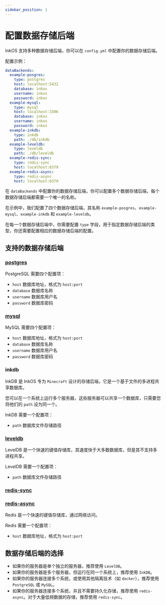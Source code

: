 ```yaml
---
sidebar_position: 1
---
```


# 配置数据存储后端

InkOS 支持多种数据存储后端，你可以在 `config.yml` 中配置你的数据存储后端。

配置示例：
```yaml title="plugins/InkOS/config.yml"
dataBackends:
  example-posgres:
    type: postgres
    host: localhost:5432
    database: inkos
    username: inkos
    password: inkos
  example-mysql:
    type: mysql
    host: localhost:3306
    database: inkos
    username: inkos
    password: inkos
  example-inkdb:
    type: inkdb
    path: ./db/inkdb
  example-leveldb:
    type: leveldb
    path: ./db/leveldb
  example-redis-sync:
    type: redis-sync
    host: localhost:6379
  example-redis-async:
    type: redis-async
    host: localhost:6379
```

在 `dataBackends` 中配置你的数据存储后端，你可以配置多个数据存储后端，每个数据存储后端都需要一个唯一的名称。

在示例中，我们配置了四个数据存储后端，其名称 `example-posgres`、`example-mysql`、`example-inkdb` 和 `example-leveldb`。

在每一个数据存储后端中，你需要配置 `type` 字段，用于指定数据存储后端的类型，你还需要配置相应的数据存储后端的配置。

## 支持的数据存储后端
### [postgres](https://www.postgresql.org/)

PostgreSQL 需要四个配置项：

- `host` 数据库地址，格式为 `host:port`
- `database` 数据库名称
- `username` 数据库用户名
- `password` 数据库密码

### [mysql](https://www.mysql.com/)

MySQL 需要四个配置项：

- `host` 数据库地址，格式为 `host:port`
- `database` 数据库名称
- `username` 数据库用户名
- `password` 数据库密码

### inkdb
InkDB 是 InkOS 专为 `Minecraft` 设计的存储后端，它是一个基于文件的多进程共享数据库。

您可以在一个系统上运行多个服务器，这些服务器可以共享一个数据库，只需要您将他们的 `path` 设为同一个。

InkDB 需要一个配置项：

- `path` 数据库文件存储路径

### [leveldb](https://github.com/google/leveldb)

LevelDB 是一个快速的键值存储库，其速度快于大多数数据库，但是其不支持多进程共享。

LevelDB 需要一个配置项：

- `path` 数据库文件存储路径

### [redis-sync](https://redis.com/)
### [redis-async](https://redis.com/)
Redis 是一个快速的键值存储库，通过网络访问。

Redis 需要一个配置项：

- `host` 数据库地址，格式为 `host:port`

## 数据存储后端的选择

- 如果你的服务器是单个独立的服务器，推荐使用 `LevelDB`。
- 如果你的服务器是多个服务器，但运行在同一个系统上，推荐使用 `InkDB`。
- 如果你的服务器连接多个系统，或使用其他隔离技术（如 `docker`），推荐使用 `PostgreSQL` 或 `MySQL`。
- 如果你的服务器连接多个系统，并且不需要持久化存储，推荐使用 `redis-async`。对于大量低频数据的存储，推荐使用 `redis-sync`。
